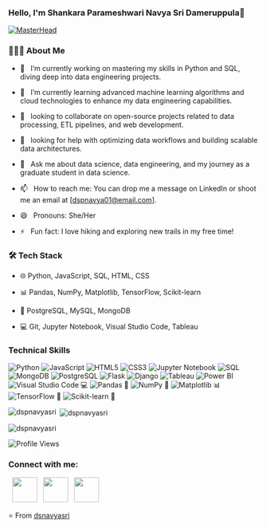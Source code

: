 ### Hello, I'm Shankara Parameshwari Navya Sri Dameruppula👋
[![MasterHead](https://blog.zoho.com/sites/zblogs/images/cliq/new-converted-2019-08.gif)](https://www.linkedin.com/in/shankara-parameshwari-navya-sri-dameruppula-a8697b239/)


<h3> 👨🏻‍💻 About Me </h3>

- 🔭 &nbsp; I’m currently working on mastering my skills in Python and SQL, diving deep into data engineering projects.

- 🌱  &nbsp; I’m currently learning advanced machine learning algorithms and cloud technologies to enhance my data engineering capabilities.

- 👯 &nbsp; looking to collaborate on open-source projects related to data processing, ETL pipelines, and web development.

- 🤔  &nbsp; looking for help with optimizing data workflows and building scalable data architectures.

- 💬 &nbsp; Ask me about data science, data engineering, and my journey as a graduate student in data science.

- 📫 &nbsp; How to reach me: You can drop me a message on LinkedIn or shoot me an email at [dspnavya01@email.com].

- 😄 &nbsp; Pronouns: She/Her

- ⚡ &nbsp; Fun fact: I love hiking and exploring new trails in my free time!

<h3>🛠 Tech Stack</h3>

- 🌐 Python, JavaScript, SQL, HTML, CSS

- 📊 Pandas, NumPy, Matplotlib, TensorFlow, Scikit-learn

- 💾 PostgreSQL, MySQL, MongoDB

- 💻 Git,  Jupyter Notebook, Visual Studio Code, Tableau


### Technical Skills
![Python](https://img.shields.io/badge/python-3670A0?style=for-the-badge&logo=python&logoColor=ffdd54)
![JavaScript](https://img.shields.io/badge/JavaScript-F7DF1E?style=for-the-badge&logo=javascript&logoColor=black)
![HTML5](https://img.shields.io/badge/HTML5-E34F26?style=for-the-badge&logo=html5&logoColor=white)
![CSS3](https://img.shields.io/badge/CSS3-1572B6?style=for-the-badge&logo=css3&logoColor=white)
![Jupyter Notebook](https://img.shields.io/badge/Jupyter-F37626?style=for-the-badge&logo=jupyter&logoColor=white)
![SQL](https://img.shields.io/badge/SQL-4479A1?style=for-the-badge&logo=amazonaws&logoColor=white)
![MongoDB](https://img.shields.io/badge/MongoDB-4EA94B?style=for-the-badge&logo=mongodb&logoColor=white)
![PostgreSQL](https://img.shields.io/badge/PostgreSQL-4169E1?style=for-the-badge&logo=postgresql&logoColor=white)
![Flask](https://img.shields.io/badge/Flask-000000?style=for-the-badge&logo=flask&logoColor=white)
![Django](https://img.shields.io/badge/Django-092E20?style=for-the-badge&logo=django&logoColor=white)
![Tableau](https://img.shields.io/badge/Tableau-E97627?style=for-the-badge&logo=Tableau&logoColor=white)
![Power BI](https://img.shields.io/badge/Power%20BI-F2C811?style=for-the-badge&logo=Power%20BI&logoColor=white)
![Visual Studio Code](https://img.shields.io/badge/Visual%20Studio%20Code-007ACC?style=for-the-badge&logo=visual-studio-code&logoColor=white) 💻
![Pandas](https://img.shields.io/badge/Pandas-150458?style=for-the-badge&logo=pandas&logoColor=white) 🐼
![NumPy](https://img.shields.io/badge/NumPy-013243?style=for-the-badge&logo=numpy&logoColor=white) 🔢
![Matplotlib](https://img.shields.io/badge/Matplotlib-3776AB?style=for-the-badge&logo=matplotlib&logoColor=white) 📊
![TensorFlow](https://img.shields.io/badge/TensorFlow-FF6F00?style=for-the-badge&logo=tensorflow&logoColor=white) 🧠
![Scikit-learn](https://img.shields.io/badge/Scikit--learn-F7931E?style=for-the-badge&logo=scikit-learn&logoColor=white) 🤖

<!-- GitHub Stats Cards -->
<p><img align="left" src="https://github-readme-stats.vercel.app/api/top-langs?username=dspnavyasri&show_icons=true&locale=en&layout=compact" alt="dspnavyasri" /></p>

<p>&nbsp;<img align="center" src="https://github-readme-stats.vercel.app/api?username=dspnavyasri&show_icons=true&locale=en" alt="dspnavyasri" /></p>

<p><img align="center" src="https://github-readme-streak-stats.herokuapp.com/?user=dspnavyasri&" alt="dspnavyasri" /></p>

![Profile Views](https://komarev.com/ghpvc/?username=dspnavyasri&color=brightgreen)


<h3 align="left">Connect with me:</h3>
<p align="left">
&nbsp; <a href="https://www.linkedin.com/in/shankara-parameshwari-navya-sri-dameruppula-a8697b239/" target="_blank" rel="noopener noreferrer"><img src="https://img.icons8.com/plasticine/100/000000/linkedin.png" width="50" /></a>
&nbsp; <a href="mailto:dspnavya01@gmail.com" target="_blank" rel="noopener noreferrer"><img src="https://img.icons8.com/plasticine/100/000000/gmail.png"  width="50" /></a>
&nbsp; <a href="[https://www.instagram.com/xoxo_hari_](https://www.instagram.com/navyadsp/)/" target="_blank" rel="noopener noreferrer"><img src="https://img.icons8.com/plasticine/100/000000/instagram-new.png" width="50" /></a>  


⭐️ From [dsnavyasri](https://github.com/dspnavyasri)

